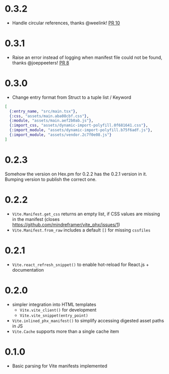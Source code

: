 # 0.3.2

- Handle circular references, thanks @weelink! [PR 10](https://github.com/mindreframer/vite_phx/pull/10)

# 0.3.1

- Raise an error instead of logging when manifest file could not be found, thanks @joeppeeters! [PR 8](https://github.com/mindreframer/vite_phx/pull/8)

# 0.3.0

- Change entry format from Struct to a tuple list / Keyword

```elixir
[
  {:entry_name, "src/main.tsx"},
  {:css, "assets/main.aba08cbf.css"},
  {:module, "assets/main.aef2b0ab.js"},
  {:import_css, "assets/dynamic-import-polyfill.0f681641.css"},
  {:import_module, "assets/dynamic-import-polyfill.b75f6adf.js"},
  {:import_module, "assets/vendor.2c7f0e08.js"}
]
```

# 0.2.3

Somehow the version on Hex.pm for 0.2.2 has the 0.2.1 version in it. Bumping version to publish the correct one.

# 0.2.2

- `Vite.Manifest.get_css` returns an empty list, if CSS values are missing in the manifest (closes https://github.com/mindreframer/vite_phx/issues/1)
- `Vite.Manifest.from_raw` includes a default `[]` for missing `cssfiles`

# 0.2.1

- `Vite.react_refresh_snippet()` to enable hot-reload for React.js + documentation

# 0.2.0

- simpler integration into HTML templates
  - `Vite.vite_client()` for development
  - `Vite.vite_snippet(entry_point)`
- `Vite.inlined_phx_manifest()` to simplify accessing digested asset paths in JS
- `Vite.Cache` supports more than a single cache item

# 0.1.0

- Basic parsing for Vite manifests implemented
